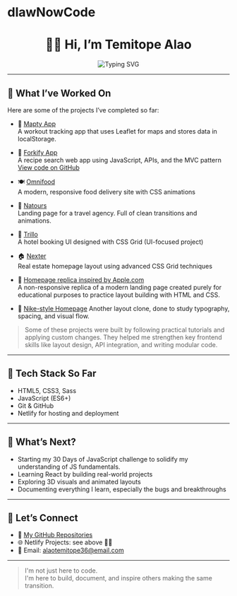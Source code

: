 # dlawNowCode

<h1 align="center">👋🏽 Hi, I’m Temitope Alao</h1>

<p align="center">
  <img src="https://readme-typing-svg.herokuapp.com?font=Fira+Code&size=20&pause=1000&color=00B9F1&width=435&lines=Frontend+Developer+in+Training;Learning+by+Building+Real+Projects" alt="Typing SVG" />
</p>

---

## 🚀 What I’ve Worked On

Here are some of the projects I’ve completed so far:

- 🎯 [Mapty App](https://mapty-tracker.netlify.app)  
   A workout tracking app that uses Leaflet for maps and stores data in localStorage.
  
- 🍴 [Forkify App](https://forkify-temi.netlify.app)  
  A recipe search web app using JavaScript, APIs, and the MVC pattern  
  [View code on GitHub](https://github.com/TemitopeAlao/forkify-temi)

- 🍽 [Omnifood](https://omnifood-temi.netlify.app)  
  A modern, responsive food delivery site with CSS animations

- 🌿 [Natours](https://natours-temi.netlify.app)  
   Landing page for a travel agency. Full of clean transitions and animations.

- 🏨 [Trillo](https://trillo-temi.netlify.app)  
  A hotel booking UI designed with CSS Grid  (UI-focused project)

- 🏠 [Nexter](https://nexter-temi.netlify.app)  
  Real estate homepage layout using advanced CSS Grid techniques

- 🍏 [Homepage replica inspired by Apple.com](https://non-responsive-temiappl3clone-v1.netlify.app/)  
  A non-responsive replica of a modern landing page created purely for educational purposes to practice layout building with HTML and CSS.

- 👟 [Nike-style Homepage](https://non-responsive-nike3clone-v1.netlify.app/)
  Another layout clone, done to study typography, spacing, and visual flow.

>Some of these projects were built by following practical tutorials and applying custom changes.
They helped me strengthen key frontend skills like layout design, API integration, and writing modular code.
---

## 🧰 Tech Stack So Far

- HTML5, CSS3, Sass  
- JavaScript (ES6+)  
- Git & GitHub  
- Netlify for hosting and deployment

---


## 📅 What’s Next?

- Starting my 30 Days of JavaScript challenge to solidify my understanding of JS fundamentals.  
- Learning React by building real-world projects  
- Exploring 3D visuals and animated layouts
- Documenting everything I learn, especially the bugs and breakthroughs

---

## 📌 Let’s Connect

- 🔗 [My GitHub Repositories](https://github.com/TemitopeAlao)
- 🌐 Netlify Projects: see above ☝🏽
- 📩 Email: alaotemitope36@email.com 

---

> I'm not just here to code.  
> I'm here to build, document, and inspire others making the same transition.





